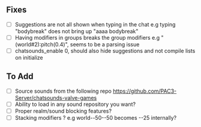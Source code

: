 ## Fixes
- [ ] Suggestions are not all shown when typing in the chat e.g typing "bodybreak" does not bring up "aaaa bodybreak"
- [ ] Having modifiers in groups breaks the group modifiers e.g "(world#2):pitch(0.4)", seems to be a parsing issue
- [ ] chatsounds_enable 0, should also hide suggestions and not compile lists on initialize

## To Add
- [ ] Source sounds from the following repo https://github.com/PAC3-Server/chatsounds-valve-games
- [ ] Ability to load in any sound repository you want?
- [ ] Proper realm/sound blocking features?
- [ ] Stacking modifiers ? e.g world--50--50 becomes --25 internally?